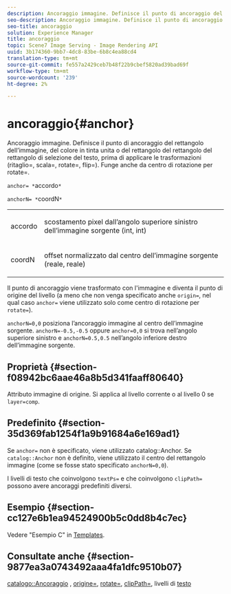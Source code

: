 ```yaml
---
description: Ancoraggio immagine. Definisce il punto di ancoraggio del rettangolo dell’immagine, del colore in tinta unita o del rettangolo del rettangolo del rettangolo di selezione del testo, prima di applicare le trasformazioni (ritaglio=, scala=, rotate=, flip=). Funge anche da centro di rotazione per rotate=.
seo-description: Ancoraggio immagine. Definisce il punto di ancoraggio del rettangolo dell’immagine, del colore in tinta unita o del rettangolo del rettangolo del rettangolo di selezione del testo, prima di applicare le trasformazioni (ritaglio=, scala=, rotate=, flip=). Funge anche da centro di rotazione per rotate=.
seo-title: ancoraggio
solution: Experience Manager
title: ancoraggio
topic: Scene7 Image Serving - Image Rendering API
uuid: 3b174360-9bb7-4dc8-83be-6b8c4ea88cd4
translation-type: tm+mt
source-git-commit: fe557a2429ceb7b48f22b9cbef5820ad39bad69f
workflow-type: tm+mt
source-wordcount: '239'
ht-degree: 2%

---
```



# ancoraggio{#anchor}

Ancoraggio immagine. Definisce il punto di ancoraggio del rettangolo dell’immagine, del colore in tinta unita o del rettangolo del rettangolo del rettangolo di selezione del testo, prima di applicare le trasformazioni (ritaglio=, scala=, rotate=, flip=). Funge anche da centro di rotazione per rotate=.

`anchor= *`accordo`*`

`anchorN= *`coordN`*`

<table id="simpletable_3ED1CD0BF473439FA1132FC84B4452A8"> 
 <tr class="strow"> 
  <td class="stentry"> <p><span class="codeph"> <span class="varname"> accordo</span> </span> </p> </td> 
  <td class="stentry"> <p>scostamento pixel dall’angolo superiore sinistro dell’immagine sorgente (int, int) </p></td> 
 </tr> 
 <tr class="strow"> 
  <td class="stentry"> <p><span class="codeph"> <span class="varname"> coordN</span> </span> </p> </td> 
  <td class="stentry"> <p>offset normalizzato dal centro dell’immagine sorgente (reale, reale) </p></td> 
 </tr> 
</table>

Il punto di ancoraggio viene trasformato con l&#39;immagine e diventa il punto di origine del livello (a meno che non venga specificato anche `origin=`, nel qual caso `anchor=` viene utilizzato solo come centro di rotazione per `rotate=`).

`anchorN=0,0` posiziona l’ancoraggio immagine al centro dell’immagine sorgente. `anchorN=-0.5,-0.5` oppure  `anchor=0,0` si trova nell’angolo superiore sinistro e  `anchorN=0.5,0.5` nell’angolo inferiore destro dell’immagine sorgente.

## Proprietà {#section-f08942bc6aae46a8b5d341faaff80640}

Attributo immagine di origine. Si applica al livello corrente o al livello 0 se `layer=comp`.

## Predefinito {#section-35d369fab1254f1a9b91684a6e169ad1}

Se `anchor=` non è specificato, viene utilizzato catalog::Anchor. Se `catalog::Anchor` non è definito, viene utilizzato il centro del rettangolo immagine (come se fosse stato specificato `anchorN=0,0`).

I livelli di testo che coinvolgono `textPs=` e che coinvolgono `clipPath=` possono avere ancoraggi predefiniti diversi.

## Esempio {#section-cc127e6b1ea94524900b5c0dd8b4c7ec}

Vedere &quot;Esempio C&quot; in [Templates](../../../../../is-api/http-ref/image-serving-api-ref/c-http-protocol-reference/c-templates/c-templates.md#concept-3cd2d2adae0e41b2979b9640244d4d3e).

## Consultate anche {#section-9877ea3a0743492aaa4fa1dfc9510b07}

[catalogo::Ancoraggio](/help/aem-is-ir-api/is-api/image-catalog/image-serving-api-ref/c-image-catalog-reference/c-image-svg-data-reference/c-image-data-reference/r-anchor-cat.md) ,  [origine=](../../../../../is-api/http-ref/image-serving-api-ref/c-http-protocol-reference/c-command-reference/r-origin.md#reference-e11c7ac06e2240cc884c3fec98f05138),  [rotate=](../../../../../is-api/http-ref/image-serving-api-ref/c-http-protocol-reference/c-command-reference/r-rotate.md#reference-12abb086635546ec9ec2e1a793dc1096),  [clipPath=](../../../../../is-api/http-ref/image-serving-api-ref/c-http-protocol-reference/c-command-reference/r-clippath.md#reference-8139b1b52dc54749b51b109521ddf83d), livelli di  [testo](../../../../../is-api/http-ref/image-serving-api-ref/c-http-protocol-reference/c-text-formatting/r-text-layers.md#reference-47e78cfb18134db5ab09e17af14a6a8f)
